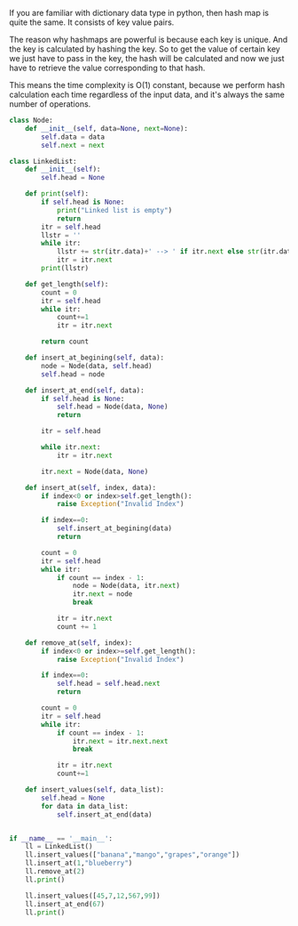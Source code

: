 If you are familiar with dictionary data type in python, then hash map is quite the same.
It consists of key value pairs.

The reason why hashmaps are powerful is because each key is unique.
And the key is calculated by hashing the key.
So to get the value of certain key we just have to pass in the key, the hash will be calculated and now we just have to retrieve the value corresponding to that hash.

This means the time complexity is O(1) constant, because we perform hash calculation each time regardless of the input data, and it's always the same number of operations.

```python
class Node:
    def __init__(self, data=None, next=None):
        self.data = data
        self.next = next

class LinkedList:
    def __init__(self):
        self.head = None

    def print(self):
        if self.head is None:
            print("Linked list is empty")
            return
        itr = self.head
        llstr = ''
        while itr:
            llstr += str(itr.data)+' --> ' if itr.next else str(itr.data)
            itr = itr.next
        print(llstr)

    def get_length(self):
        count = 0
        itr = self.head
        while itr:
            count+=1
            itr = itr.next

        return count

    def insert_at_begining(self, data):
        node = Node(data, self.head)
        self.head = node

    def insert_at_end(self, data):
        if self.head is None:
            self.head = Node(data, None)
            return

        itr = self.head

        while itr.next:
            itr = itr.next

        itr.next = Node(data, None)

    def insert_at(self, index, data):
        if index<0 or index>self.get_length():
            raise Exception("Invalid Index")

        if index==0:
            self.insert_at_begining(data)
            return

        count = 0
        itr = self.head
        while itr:
            if count == index - 1:
                node = Node(data, itr.next)
                itr.next = node
                break

            itr = itr.next
            count += 1

    def remove_at(self, index):
        if index<0 or index>=self.get_length():
            raise Exception("Invalid Index")

        if index==0:
            self.head = self.head.next
            return

        count = 0
        itr = self.head
        while itr:
            if count == index - 1:
                itr.next = itr.next.next
                break

            itr = itr.next
            count+=1

    def insert_values(self, data_list):
        self.head = None
        for data in data_list:
            self.insert_at_end(data)


if __name__ == '__main__':
    ll = LinkedList()
    ll.insert_values(["banana","mango","grapes","orange"])
    ll.insert_at(1,"blueberry")
    ll.remove_at(2)
    ll.print()

    ll.insert_values([45,7,12,567,99])
    ll.insert_at_end(67)
    ll.print()
```